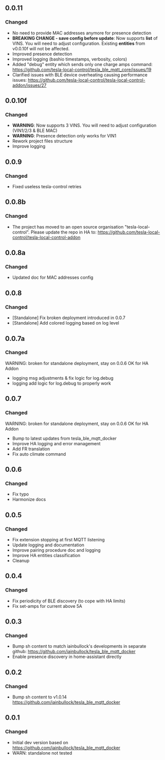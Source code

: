 <!-- https://developers.home-assistant.io/docs/add-ons/presentation#keeping-a-changelog -->

## 0.0.11

### Changed

- No need to provide MAC addresses anymore for presence detection
- **BREAKING CHANGE - save config before update**: Now supports **list** of VINS. You will need to adjust configuration. Existing **entities** from v0.0.10f will not be affected.
- Improved presence detection
- Improved logging (bashio timestamps, verbosity, colors)
- Added "debug" entity which sends only one charge amps command: https://github.com/tesla-local-control/tesla_ble_mqtt_core/issues/19
- Clarified issues with BLE device overheating causing performance issues: https://github.com/tesla-local-control/tesla-local-control-addon/issues/27

## 0.0.10f

### Changed

- **WARNING**: Now supports 3 VINS. You will need to adjust configuration (VIN1/2/3 & BLE MAC)
- **WARNING**: Presence detection only works for VIN1
- Rework project files structure
- Improve logging

## 0.0.9

### Changed

- Fixed useless tesla-control retries

## 0.0.8b

### Changed

- The project has moved to an open source organisation "tesla-local-control". Please update the repo in HA to: https://github.com/tesla-local-control/tesla-local-control-addon

## 0.0.8a

### Changed

- Updated doc for MAC addresses config

## 0.0.8

### Changed

- [Standalone] Fix broken deployment introduced in 0.0.7
- [Standalone] Add colored logging based on log level

## 0.0.7a

### Changed

WARNING: broken for standalone deployment, stay on 0.0.6
OK for HA Addon

- logging msg adjustments & fix logic for log.debug
- logging add logic for log.debug to properly work

## 0.0.7

### Changed

WARNING: broken for standalone deployment, stay on 0.0.6
OK for HA Addon

- Bump to latest updates from tesla_ble_mqtt_docker
- Improve HA logging and error management
- Add FR translation
- Fix auto climate command

## 0.0.6

### Changed

- Fix typo
- Harmonize docs

## 0.0.5

### Changed

- Fix extension stopping at first MQTT listening
- Update logging and documentation
- Improve pairing procedure doc and logging
- Improve HA entities classification
- Cleanup

## 0.0.4

### Changed

- Fix periodicity of BLE discovery (to cope with HA limits)
- Fix set-amps for current above 5A

## 0.0.3

### Changed

- Bump sh content to match iainbullock's developments in separate github: https://github.com/iainbullock/tesla_ble_mqtt_docker
- Enable presence discovery in home-assistant directly

## 0.0.2

### Changed

- Bump sh content to v1.0.14 https://github.com/iainbullock/tesla_ble_mqtt_docker


## 0.0.1

### Changed

- Initial dev version based on https://github.com/iainbullock/tesla_ble_mqtt_docker
- WARN: standalone not tested
